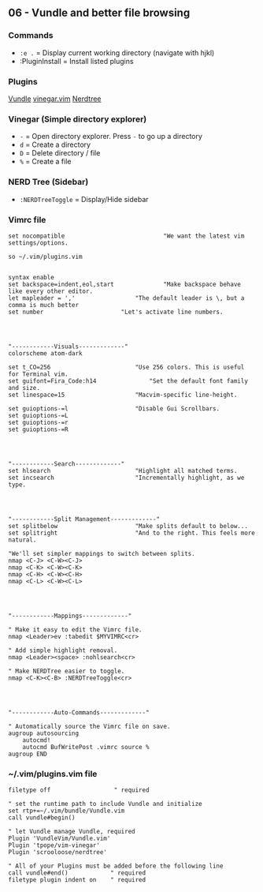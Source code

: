 ## 06 - Vundle and better file browsing

### Commands

- `:e .` = Display current working directory (navigate with hjkl)
- :PluginInstall = Install listed plugins

### Plugins

[Vundle](https://github.com/VundleVim/Vundle.vim)
[vinegar.vim](https://github.com/tpope/vim-vinegar)
[Nerdtree](https://github.com/scrooloose/nerdtree)

### Vinegar (Simple directory explorer)

- `-` = Open directory explorer. Press `-` to go up a directory
- `d` = Create a directory
- `D` = Delete directory / file
- `%` = Create a file

### NERD Tree (Sidebar)

- `:NERDTreeToggle` = Display/Hide sidebar

### Vimrc file

```
set nocompatible              				"We want the latest vim settings/options.

so ~/.vim/plugins.vim


syntax enable
set backspace=indent,eol,start				"Make backspace behave like every other editor.
let mapleader = ','					"The default leader is \, but a comma is much better
set number						"Let's activate line numbers.




"------------Visuals-------------"
colorscheme atom-dark

set t_CO=256						"Use 256 colors. This is useful for Terminal vim.
set guifont=Fira_Code:h14				"Set the default font family and size.
set linespace=15					"Macvim-specific line-height.

set guioptions-=l					"Disable Gui Scrollbars.
set guioptions-=L
set guioptions-=r
set guioptions-=R




"------------Search-------------"
set hlsearch						"Highlight all matched terms.
set incsearch						"Incrementally highlight, as we type.




"------------Split Management-------------"
set splitbelow						"Make splits default to below...
set splitright						"And to the right. This feels more natural.

"We'll set simpler mappings to switch between splits.
nmap <C-J> <C-W><C-J>
nmap <C-K> <C-W><C-K>
nmap <C-H> <C-W><C-H>
nmap <C-L> <C-W><C-L>




"------------Mappings-------------"

" Make it easy to edit the Vimrc file.
nmap <Leader>ev :tabedit $MYVIMRC<cr>

" Add simple highlight removal.
nmap <Leader><space> :nohlsearch<cr>

" Make NERDTree easier to toggle.
nmap <C-K><C-B> :NERDTreeToggle<cr>




"------------Auto-Commands-------------"

" Automatically source the Vimrc file on save.
augroup autosourcing
	autocmd!
	autocmd BufWritePost .vimrc source %
augroup END
```

### ~/.vim/plugins.vim file

```
filetype off                  " required

" set the runtime path to include Vundle and initialize
set rtp+=~/.vim/bundle/Vundle.vim
call vundle#begin()

" let Vundle manage Vundle, required
Plugin 'VundleVim/Vundle.vim'
Plugin 'tpope/vim-vinegar'
Plugin 'scrooloose/nerdtree'

" All of your Plugins must be added before the following line
call vundle#end()            " required
filetype plugin indent on    " required
```
